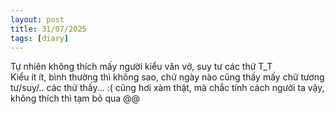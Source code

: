 ```yaml
---
layout: post
title: 31/07/2025
tags: [diary]
---
```


Tự nhiên không thích mấy người kiểu văn vở, suy tư các thứ T_T </br>
Kiểu ít ít, bình thường thì không sao, chứ ngày nào cũng thấy
mấy chữ tương tư/suy/.. các thứ thấy... :(
cũng hơi xàm thật, mà chắc tính cách người ta vậy, không thích thì tạm bỏ qua @@

